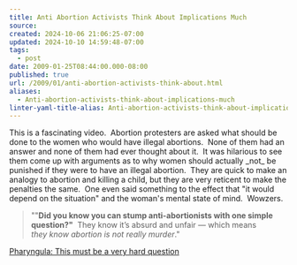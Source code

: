 ```yaml
---
title: Anti Abortion Activists Think About Implications Much
source: 
created: 2024-10-06 21:06:25-07:00
updated: 2024-10-10 14:59:48-07:00
tags:
  - post
date: 2009-01-25T08:44:00.000-08:00
published: true
url: /2009/01/anti-abortion-activists-think-about.html
aliases:
  - Anti-abortion-activists-think-about-implications-much
linter-yaml-title-alias: Anti-abortion-activists-think-about-implications-much
---
```



This is a fascinating video.  Abortion protesters are asked what should be done to the women who would have illegal abortions.  None of them had an answer and none of them had ever thought about it.  It was hilarious to see them come up with arguments as to why women should actually \_not\_ be punished if they were to have an illegal abortion.  They are quick to make an analogy to abortion and killing a child, but they are very reticent to make the penalties the same.  One even said something to the effect that "it would depend on the situation" and the woman's mental state of mind.  Wowzers.  

> ""**Did you know you can stump anti-abortionists with one simple question?"**  They know it’s absurd and unfair — which means _they know abortion is not really murder_."

[Pharyngula: This must be a very hard question](https://scienceblogs.com/pharyngula/2009/01/this_must_be_a_very_hard_quest.php)